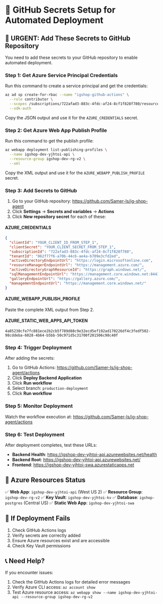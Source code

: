 # 🔐 GitHub Secrets Setup for Automated Deployment

## 🚨 URGENT: Add These Secrets to GitHub Repository

You need to add these secrets to your GitHub repository to enable automated deployment.

### Step 1: Get Azure Service Principal Credentials

Run this command to create a service principal and get the credentials:

```bash
az ad sp create-for-rbac --name "igshop-github-actions" \
  --role contributor \
  --scopes /subscriptions/722afad3-883c-4fdc-af24-8cf1f828f780/resourceGroups/igshop-dev-rg-v2 \
  --sdk-auth
```

Copy the JSON output and use it for the `AZURE_CREDENTIALS` secret.

### Step 2: Get Azure Web App Publish Profile

Run this command to get the publish profile:

```bash
az webapp deployment list-publishing-profiles \
  --name igshop-dev-yjhtoi-api \
  --resource-group igshop-dev-rg-v2 \
  --xml
```

Copy the XML output and use it for the `AZURE_WEBAPP_PUBLISH_PROFILE` secret.

### Step 3: Add Secrets to GitHub

1. Go to your GitHub repository: https://github.com/Samer-Is/ig-shop-agent
2. Click **Settings** → **Secrets and variables** → **Actions**
3. Click **New repository secret** for each of these:

#### AZURE_CREDENTIALS
```json
{
  "clientId": "YOUR_CLIENT_ID_FROM_STEP_1",
  "clientSecret": "YOUR_CLIENT_SECRET_FROM_STEP_1", 
  "subscriptionId": "722afad3-883c-4fdc-af24-8cf1f828f780",
  "tenantId": "062f77f6-a70b-44c6-ae4a-b709e3cfd2ed",
  "activeDirectoryEndpointUrl": "https://login.microsoftonline.com",
  "resourceManagerEndpointUrl": "https://management.azure.com/",
  "activeDirectoryGraphResourceId": "https://graph.windows.net/",
  "sqlManagementEndpointUrl": "https://management.core.windows.net:8443/",
  "galleryEndpointUrl": "https://gallery.azure.com/",
  "managementEndpointUrl": "https://management.core.windows.net/"
}
```

#### AZURE_WEBAPP_PUBLISH_PROFILE
Paste the complete XML output from Step 2.

#### AZURE_STATIC_WEB_APPS_API_TOKEN
```
4a85238cfe7fc881ece2b2cb5f789d88c9e32ecd5ef192ad170226df4c3fedf502-98cddeba-6028-4b64-b5bb-50c971d5c31700f201506c98c40f
```

### Step 4: Trigger Deployment

After adding the secrets:

1. Go to GitHub Actions: https://github.com/Samer-Is/ig-shop-agent/actions
2. Click **Deploy Backend Application**
3. Click **Run workflow**
4. Select branch: `production-deployment`
5. Click **Run workflow**

### Step 5: Monitor Deployment

Watch the workflow execution at:
https://github.com/Samer-Is/ig-shop-agent/actions

### Step 6: Test Deployment

After deployment completes, test these URLs:

- **Backend Health**: https://igshop-dev-yjhtoi-api.azurewebsites.net/health
- **Backend Root**: https://igshop-dev-yjhtoi-api.azurewebsites.net/
- **Frontend**: https://igshop-dev-yjhtoi-swa.azurestaticapps.net

## 🔧 Azure Resources Status

✅ **Web App**: `igshop-dev-yjhtoi-api` (West US 2)
✅ **Resource Group**: `igshop-dev-rg-v2` 
✅ **Key Vault**: `igshop-dev-yjhtoi-kv`
✅ **Database**: `igshop-postgres` (Central US)
✅ **Static Web App**: `igshop-dev-yjhtoi-swa`

## 🚨 If Deployment Fails

1. Check GitHub Actions logs
2. Verify secrets are correctly added
3. Ensure Azure resources exist and are accessible
4. Check Key Vault permissions

## 📞 Need Help?

If you encounter issues:
1. Check the GitHub Actions logs for detailed error messages
2. Verify Azure CLI access: `az account show`
3. Test Azure resource access: `az webapp show --name igshop-dev-yjhtoi-api --resource-group igshop-dev-rg-v2` 